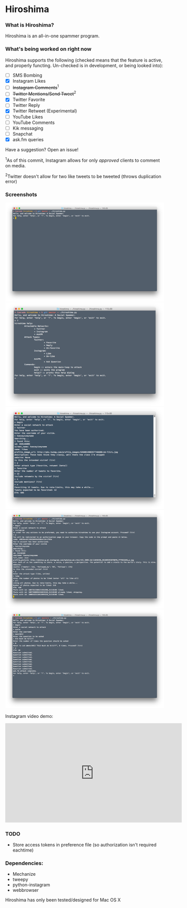 # Hiroshima
### What is Hiroshima?
Hiroshima is an all-in-one spammer program. 

### What's being worked on right now
Hiroshima supports the following (checked means that the feature is active, and properly functing. Un-checked is in development, or being looked into):

- [ ] SMS Bombing
- [x] Instagram Likes
- [ ] ~~Instagram Comments~~<sup>1</sup>
- [ ] ~~Twitter Mentions/Send Tweet~~<sup>2</sup>
- [x] Twitter Favorite
- [ ] Twitter Reply
- [x] Twitter Retweet (Experimental)
- [ ] YouTube Likes
- [ ] YouTube Comments
- [ ] Kik messaging
- [ ] Snapchat 
- [x] ask.fm queries

Have a suggestion? Open an issue!

<sup>1</sup>As of this commit, Instagram allows for only *approved* clients to comment on media.

<sup>2</sup>Twitter doesn't allow for two like tweets to be tweeted (throws duplication error)

### Screenshots
![screenshot](screens/start-screen.png)
![screenshot](screens/help.png)
![screenshot](screens/twitter.png)
![screenshot](screens/instagram.png)
![screenshot](screens/askfm.png)

Instagram video demo:
<iframe width="560" height="315" src="https://www.youtube.com/embed/-xFVXAt4lMY" frameborder="0" allowfullscreen></iframe>


### TODO
* Store access tokens in preference file (so authorization isn't required eachtime)


### Dependencies:
* Mechanize
* tweepy
* python-instagram
* webbrowser

Hiroshima has only been tested/designed for Mac OS X
